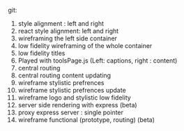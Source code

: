 git:

1. style alignment : left and right
2. react style alignment: left and right
3. wireframing the left side container
4. low fidelity wireframing of the whole container
5. low fidelity titles
6. Played with toolsPage.js (Left: captions, right : content)
7. central routing
8. central routing content updating
9. wireframe stylistic prefrences
10. wireframe stylistic prefrences update
11. wireframe logo and stylistic low fidelity
12. server side rendering with express (beta)
13. proxy express server : single pointer
14. wireframe functional (prototype, routing) (beta)
